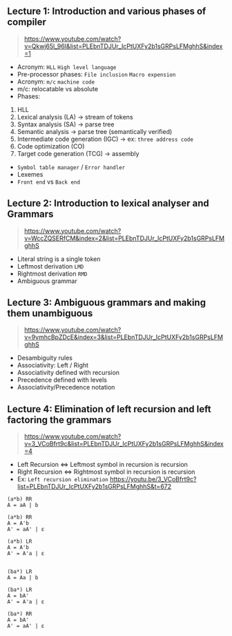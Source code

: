 ## Lecture 1: Introduction and various phases of compiler
> https://www.youtube.com/watch?v=Qkwj65l_96I&list=PLEbnTDJUr_IcPtUXFy2b1sGRPsLFMghhS&index=1
- Acronym: `HLL` `High level language`
- Pre-processor phases: `File inclusion` `Macro expension`
- Acronym: `m/c` `machine code`
- m/c: relocatable vs absolute
- Phases:
 1. HLL
 2. Lexical analysis (LA) -> stream of tokens
 3. Syntax analysis (SA) -> parse tree
 4. Semantic analysis -> parse tree (semantically verified)
 5. Intermediate code generation (IGC) -> ex: `three address code`
 6. Code optimization (CO)
 7. Target code generation (TCG) -> assembly
- `Symbol table manager` / `Error handler`
- Lexemes
- `Front end` vs `Back end`

## Lecture 2: Introduction to lexical analyser and Grammars
> https://www.youtube.com/watch?v=WccZQSERfCM&index=2&list=PLEbnTDJUr_IcPtUXFy2b1sGRPsLFMghhS
- Literal string is a single token
- Leftmost derivation `LMD`
- Rightmost derivation `RMD`
- Ambiguous grammar

## Lecture 3: Ambiguous grammars and making them unambiguous
> https://www.youtube.com/watch?v=9vmhcBpZDcE&index=3&list=PLEbnTDJUr_IcPtUXFy2b1sGRPsLFMghhS
- Desambiguity rules
- Associativity: Left / Right
- Associativity defined with recursion
- Precedence defined with levels
- Associativity/Precedence notation

## Lecture 4: Elimination of left recursion and left factoring the grammars
> https://www.youtube.com/watch?v=3_VCoBfrt9c&list=PLEbnTDJUr_IcPtUXFy2b1sGRPsLFMghhS&index=4
- Left Recursion <=> Leftmost symbol in recursion is recursion
- Right Recursion <=> Rightmost symbol in recursion is recursion
- Ex: `Left recursion elimination`
https://youtu.be/3_VCoBfrt9c?list=PLEbnTDJUr_IcPtUXFy2b1sGRPsLFMghhS&t=672
```
(a*b) RR
A = aA | b

(a*b) RR
A = A'b
A' = aA' | ε

(a*b) LR
A = A'b
A' = A'a | ε


(ba*) LR
A = Aa | b

(ba*) LR
A = bA'
A' = A'a | ε

(ba*) RR
A = bA'
A' = aA' | ε
```
